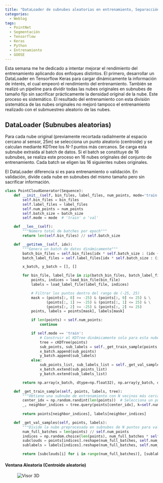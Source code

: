 ```yaml
---
title: "DataLoader de subnubes aleatorias en entrenamiento, Separacción sistemática en subnubes de todo el Dataset, Entrenamiento de PointNet"
categories:
  - Weblog
tags:
  - PointNet
  - Segmentación
  - Tensorflow
  - Keras
  - Python
  - Entrenamiento
  - GOOSE
---
```


Esta semana me he dedicado a intentar mejorar el rendimiento del entrenamiento aplicando dos enfoques distintos. El primero, desarrollar un DataLoader en Tensorflow Keras para cargar dinámicamente la información de interés, el cual empeoró el rendimiento del entrenamiento. También se realizó un pipeline para dividir todas las nubes originales en subnubes de tamaño fijo sin sacrificar prácticamente la densidad original de la nube. Este proceso es sistemático. El resultado del entrenamiento con esta división sistemática de las nubes originales no mejoró tampoco el entrenamiento realizado con el submuestreo aleatorio de las nubes.

## DataLoader (Subnubes aleatorias)

Para cada nube original (previamente recortada radialmente al espacio cercano al sensor, 25m) se selecciona un punto aleatorio (centroide) y se calculan mediante KDTree los _N-1_ puntos más cercanos. Se carga esta subnube extraida al batch de datos. Si el batch se constituye de 16 subnubes, se realiza este proceso en 16 nubes originales del conjunto de entrenamiento. Cada batch se eligen las 16 siguientes nubes originales.

El DataLoader diferencia si es para entrenamiento o validación. En validación, divide cada nube en subnubes del mismo tamaño pero sin sacrificar información.

```python
class PointCloudGenerator(Sequence):
    def __init__(self, bin_files, label_files, num_points, mode='train', batch_size=32):
        self.bin_files = bin_files
        self.label_files = label_files
        self.num_points = num_points
        self.batch_size = batch_size
        self.mode = mode  # 'train' o 'val'

    def __len__(self):
        """Número total de batches por epoch"""
        return len(self.bin_files) // self.batch_size

    def __getitem__(self, idx):
        """Genera un batch de datos dinámicamente"""
        batch_bin_files = self.bin_files[idx * self.batch_size : (idx + 1) * self.batch_size]
        batch_label_files = self.label_files[idx * self.batch_size : (idx + 1) * self.batch_size]

        x_batch, y_batch = [], []

        for bin_file, label_file in zip(batch_bin_files, batch_label_files):
            points, indices = load_bin_file(bin_file)
            labels = load_label_file(label_file, indices)

            # Filtrar los puntos dentro del rango de (-25, 25)
            mask = (points[:, 0] >= -25) & (points[:, 0] <= 25) & \
                   (points[:, 1] >= -25) & (points[:, 1] <= 25) & \
                   (points[:, 2] >= -25) & (points[:, 2] <= 25)
            points, labels = points[mask], labels[mask]

            if len(points) < self.num_points:
                continue  

            if self.mode == 'train':
                # Construir el KDTree dinámicamente solo para esta nube
                tree = cKDTree(points)
                sub_points, sub_labels = self._get_train_sample(points, labels, tree)
                x_batch.append(sub_points)
                y_batch.append(sub_labels)
            else:
                sub_points_list, sub_labels_list = self._get_val_samples(points, labels)
                x_batch.extend(sub_points_list)
                y_batch.extend(sub_labels_list)

        return np.array(x_batch, dtype=np.float32), np.array(y_batch, dtype=np.uint8)

    def _get_train_sample(self, points, labels, tree):
        """Obtiene una subnube de entrenamiento con N vecinos más cercanos"""
        center_idx = np.random.randint(len(points))  # Selecciona un punto aleatorio
        _, neighbor_indices = tree.query(points[center_idx], k=self.num_points)  # Obtiene los N vecinos más cercanos
        
        return points[neighbor_indices], labels[neighbor_indices]

    def _get_val_samples(self, points, labels):
        """Divide la nube preprocesada en subnubes de N puntos para validación"""
        num_full_batches = len(points) // self.num_points
        indices = np.random.choice(len(points), num_full_batches * self.num_points, replace=False)
        subclouds = points[indices].reshape(num_full_batches, self.num_points, 3)
        sublabels = labels[indices].reshape(num_full_batches, self.num_points)

        return [subclouds[i] for i in range(num_full_batches)], [sublabels[i] for i in range(num_full_batches)]
```

#### Ventana Aleatoria (Centroide aleatorio)

<figure class="align-center" style="max-width: 100%">
  <img src="{{ site.url }}{{ site.baseurl }}/assets/images/window_knn.png" alt="Visor 3D">
</figure>


